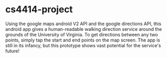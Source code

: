 cs4414-project
==============


Using the google maps android V2 API and the google directions API,
this android app gives a human-readable walking direction service around the grounds of the University of Virginia.
To get directions between any two points, simply tap the start and end points on the map screen. The app is still
in its infancy, but this prototype shows vast potential for the service's future!
